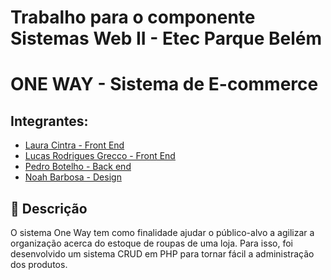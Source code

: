 # Trabalho para o componente Sistemas Web II - Etec Parque Belém

<p align="center">


# ONE WAY - Sistema de E-commerce

## Integrantes: 
- <a href="https://www.linkedin.com/in/laura-cintra-530742213/">Laura Cintra - Front End</a> 
- <a href="https://www.linkedin.com/in/lucasrgrecco/">Lucas Rodrigues Grecco - Front End</a>
- <a href="https://www.linkedin.com/in/pedro-botelho-528370209/">Pedro Botelho - Back end</a>
- <a href="https://www.linkedin.com/in/noah-barbosa-570484279">Noah Barbosa - Design</a>

## 📝 Descrição

O sistema One Way tem como finalidade ajudar o público-alvo a agilizar a organização acerca do estoque de roupas de uma loja. Para isso, foi desenvolvido um sistema CRUD em PHP para tornar fácil a administração dos produtos.
